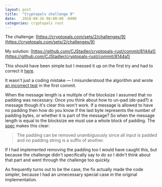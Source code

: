 ```yaml
---
layout: post
title:  "Cryptopals challenge 9"
date:   2018-08-26 08:00:00 -0400
categories: cryptopals rust
---
```

The challenge: [https://cryptopals.com/sets/2/challenges/9](https://cryptopals.com/sets/2/challenges/9)

My solution: [https://github.com/CJStadler/cryptopals-rust/commit/8144a1](https://github.com/CJStadler/cryptopals-rust/commit/8144a1)

This should have been simple but I messed it up on the first try and had to
correct it [here](https://github.com/CJStadler/cryptopals-rust/commit/075e169).

It wasn't just a coding mistake — I misunderstood the algorithm and wrote
[an incorrect test](https://github.com/CJStadler/cryptopals-rust/commit/075e169)
in the first commit.

When the message length is a multiple of the blocksize I assumed that no
padding was necessary. Once you think about how to un-pad (de-pad?) a message
though it's clear this won't work. If a message is allowed to have no padding
then how do you know if the last byte represents the number of padding bytes, or
whether it is part of the message? So when the message length is equal to the
blocksize we must use a whole block of padding. The [spec](https://tools.ietf.org/html/rfc2315#page-22)
makes this clear:
> The padding can be removed unambiguously since all input is padded and no
  padding string is a suffix of another.

If I had implemented removing the padding too I would have caught this, but
because the challenge didn't specifically say to do so I didn't think about that
part and went through the challenge too quickly.

As frequently turns out to be the case, the fix actually made the code simpler,
because I had an unnecessary special case in the original implementation.
